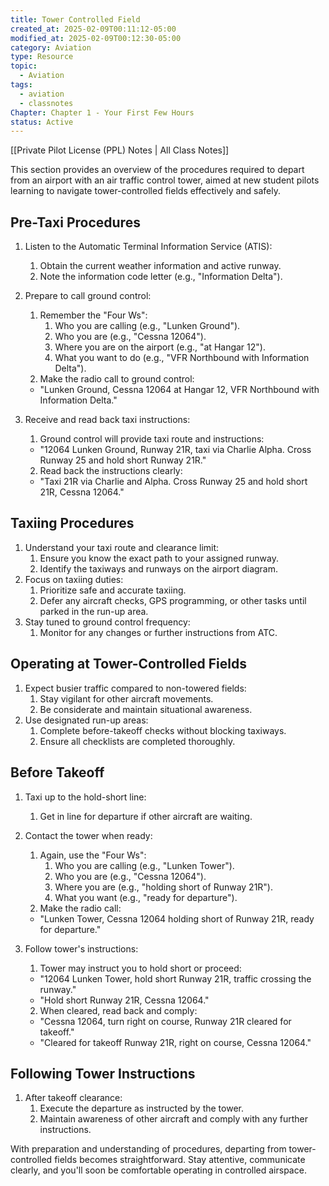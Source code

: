 ```yaml
---
title: Tower Controlled Field
created_at: 2025-02-09T00:11:12-05:00
modified_at: 2025-02-09T00:12:30-05:00
category: Aviation
type: Resource
topic:
  - Aviation
tags:
  - aviation
  - classnotes
Chapter: Chapter 1 - Your First Few Hours
status: Active
---
```

[[Private Pilot License (PPL) Notes | All Class Notes]]

This section provides an overview of the procedures required to depart from an airport with an air traffic control tower, aimed at new student pilots learning to navigate tower-controlled fields effectively and safely.

## Pre-Taxi Procedures

1. Listen to the Automatic Terminal Information Service (ATIS):
    1. Obtain the current weather information and active runway.
    2. Note the information code letter (e.g., "Information Delta").
2. Prepare to call ground control:
    1. Remember the "Four Ws":
        1. Who you are calling (e.g., "Lunken Ground").
        2. Who you are (e.g., "Cessna 12064").
        3. Where you are on the airport (e.g., "at Hangar 12").
        4. What you want to do (e.g., "VFR Northbound with Information Delta").
    2. Make the radio call to ground control:
    
    - "Lunken Ground, Cessna 12064 at Hangar 12, VFR Northbound with Information Delta."
    
3. Receive and read back taxi instructions:
    1. Ground control will provide taxi route and instructions:
    
    - "12064 Lunken Ground, Runway 21R, taxi via Charlie Alpha. Cross Runway 25 and hold short Runway 21R."
    
    2. Read back the instructions clearly:
    
    - "Taxi 21R via Charlie and Alpha. Cross Runway 25 and hold short 21R, Cessna 12064."
    

## Taxiing Procedures

1. Understand your taxi route and clearance limit:
    1. Ensure you know the exact path to your assigned runway.
    2. Identify the taxiways and runways on the airport diagram.
2. Focus on taxiing duties:
    1. Prioritize safe and accurate taxiing.
    2. Defer any aircraft checks, GPS programming, or other tasks until parked in the run-up area.
3. Stay tuned to ground control frequency:
    1. Monitor for any changes or further instructions from ATC.

## Operating at Tower-Controlled Fields

1. Expect busier traffic compared to non-towered fields:
    1. Stay vigilant for other aircraft movements.
    2. Be considerate and maintain situational awareness.
2. Use designated run-up areas:
    1. Complete before-takeoff checks without blocking taxiways.
    2. Ensure all checklists are completed thoroughly.

## Before Takeoff

1. Taxi up to the hold-short line:
    1. Get in line for departure if other aircraft are waiting.
2. Contact the tower when ready:
    1. Again, use the "Four Ws":
        1. Who you are calling (e.g., "Lunken Tower").
        2. Who you are (e.g., "Cessna 12064").
        3. Where you are (e.g., "holding short of Runway 21R").
        4. What you want (e.g., "ready for departure").
    2. Make the radio call:
    
    - "Lunken Tower, Cessna 12064 holding short of Runway 21R, ready for departure."
    
3. Follow tower's instructions:
    1. Tower may instruct you to hold short or proceed:
    
    - "12064 Lunken Tower, hold short Runway 21R, traffic crossing the runway."
    - "Hold short Runway 21R, Cessna 12064."
    
    2. When cleared, read back and comply:
    
    - "Cessna 12064, turn right on course, Runway 21R cleared for takeoff."
    - "Cleared for takeoff Runway 21R, right on course, Cessna 12064."
    

## Following Tower Instructions

1. After takeoff clearance:
    1. Execute the departure as instructed by the tower.
    2. Maintain awareness of other aircraft and comply with any further instructions.

With preparation and understanding of procedures, departing from tower-controlled fields becomes straightforward. Stay attentive, communicate clearly, and you'll soon be comfortable operating in controlled airspace.